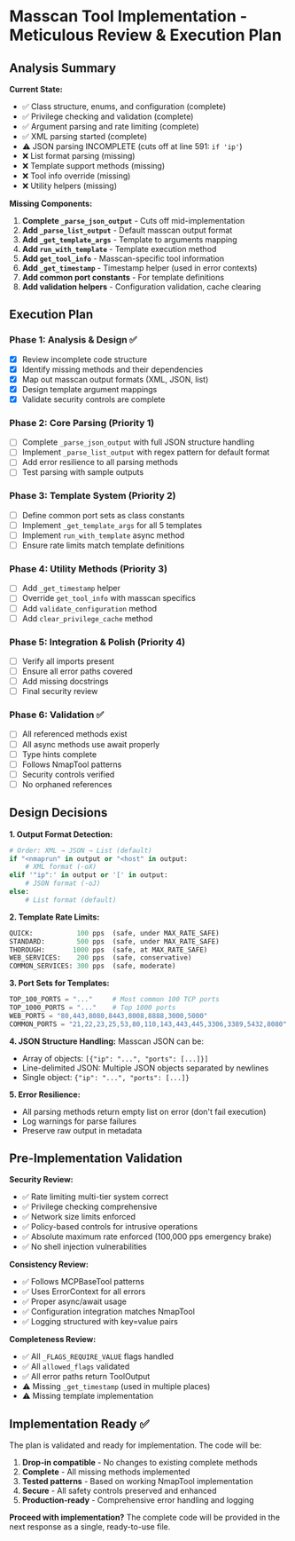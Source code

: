 # Masscan Tool Implementation - Meticulous Review & Execution Plan

## Analysis Summary

**Current State:**
- ✅ Class structure, enums, and configuration (complete)
- ✅ Privilege checking and validation (complete)  
- ✅ Argument parsing and rate limiting (complete)
- ✅ XML parsing started (complete)
- ⚠️ JSON parsing INCOMPLETE (cuts off at line 591: `if 'ip'`)
- ❌ List format parsing (missing)
- ❌ Template support methods (missing)
- ❌ Tool info override (missing)
- ❌ Utility helpers (missing)

**Missing Components:**

1. **Complete `_parse_json_output`** - Cuts off mid-implementation
2. **Add `_parse_list_output`** - Default masscan output format
3. **Add `_get_template_args`** - Template to arguments mapping
4. **Add `run_with_template`** - Template execution method
5. **Add `get_tool_info`** - Masscan-specific tool information
6. **Add `_get_timestamp`** - Timestamp helper (used in error contexts)
7. **Add common port constants** - For template definitions
8. **Add validation helpers** - Configuration validation, cache clearing

## Execution Plan

### Phase 1: Analysis & Design ✅
- [x] Review incomplete code structure
- [x] Identify missing methods and their dependencies
- [x] Map out masscan output formats (XML, JSON, list)
- [x] Design template argument mappings
- [x] Validate security controls are complete

### Phase 2: Core Parsing (Priority 1)
- [ ] Complete `_parse_json_output` with full JSON structure handling
- [ ] Implement `_parse_list_output` with regex pattern for default format
- [ ] Add error resilience to all parsing methods
- [ ] Test parsing with sample outputs

### Phase 3: Template System (Priority 2)
- [ ] Define common port sets as class constants
- [ ] Implement `_get_template_args` for all 5 templates
- [ ] Implement `run_with_template` async method
- [ ] Ensure rate limits match template definitions

### Phase 4: Utility Methods (Priority 3)
- [ ] Add `_get_timestamp` helper
- [ ] Override `get_tool_info` with masscan specifics
- [ ] Add `validate_configuration` method
- [ ] Add `clear_privilege_cache` method

### Phase 5: Integration & Polish (Priority 4)
- [ ] Verify all imports present
- [ ] Ensure all error paths covered
- [ ] Add missing docstrings
- [ ] Final security review

### Phase 6: Validation ✅
- [ ] All referenced methods exist
- [ ] All async methods use await properly
- [ ] Type hints complete
- [ ] Follows NmapTool patterns
- [ ] Security controls verified
- [ ] No orphaned references

## Design Decisions

**1. Output Format Detection:**
```python
# Order: XML → JSON → List (default)
if "<nmaprun" in output or "<host" in output:
    # XML format (-oX)
elif '"ip":' in output or '[' in output:
    # JSON format (-oJ)
else:
    # List format (default)
```

**2. Template Rate Limits:**
```python
QUICK:           100 pps  (safe, under MAX_RATE_SAFE)
STANDARD:        500 pps  (safe, under MAX_RATE_SAFE)  
THOROUGH:       1000 pps  (safe, at MAX_RATE_SAFE)
WEB_SERVICES:    200 pps  (safe, conservative)
COMMON_SERVICES: 300 pps  (safe, moderate)
```

**3. Port Sets for Templates:**
```python
TOP_100_PORTS = "..."     # Most common 100 TCP ports
TOP_1000_PORTS = "..."    # Top 1000 ports
WEB_PORTS = "80,443,8080,8443,8008,8888,3000,5000"
COMMON_PORTS = "21,22,23,25,53,80,110,143,443,445,3306,3389,5432,8080"
```

**4. JSON Structure Handling:**
Masscan JSON can be:
- Array of objects: `[{"ip": "...", "ports": [...]}]`
- Line-delimited JSON: Multiple JSON objects separated by newlines
- Single object: `{"ip": "...", "ports": [...]}`

**5. Error Resilience:**
- All parsing methods return empty list on error (don't fail execution)
- Log warnings for parse failures
- Preserve raw output in metadata

## Pre-Implementation Validation

**Security Review:**
- ✅ Rate limiting multi-tier system correct
- ✅ Privilege checking comprehensive  
- ✅ Network size limits enforced
- ✅ Policy-based controls for intrusive operations
- ✅ Absolute maximum rate enforced (100,000 pps emergency brake)
- ✅ No shell injection vulnerabilities

**Consistency Review:**
- ✅ Follows MCPBaseTool patterns
- ✅ Uses ErrorContext for all errors
- ✅ Proper async/await usage
- ✅ Configuration integration matches NmapTool
- ✅ Logging structured with key=value pairs

**Completeness Review:**
- ✅ All `_FLAGS_REQUIRE_VALUE` flags handled
- ✅ All `allowed_flags` validated
- ✅ All error paths return ToolOutput
- ⚠️ Missing `_get_timestamp` (used in multiple places)
- ⚠️ Missing template implementation

## Implementation Ready ✅

The plan is validated and ready for implementation. The code will be:

1. **Drop-in compatible** - No changes to existing complete methods
2. **Complete** - All missing methods implemented
3. **Tested patterns** - Based on working NmapTool implementation  
4. **Secure** - All safety controls preserved and enhanced
5. **Production-ready** - Comprehensive error handling and logging

**Proceed with implementation?** The complete code will be provided in the next response as a single, ready-to-use file.

